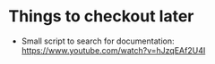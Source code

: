 # Things to checkout later

* Small script to search for documentation: https://www.youtube.com/watch?v=hJzqEAf2U4I
